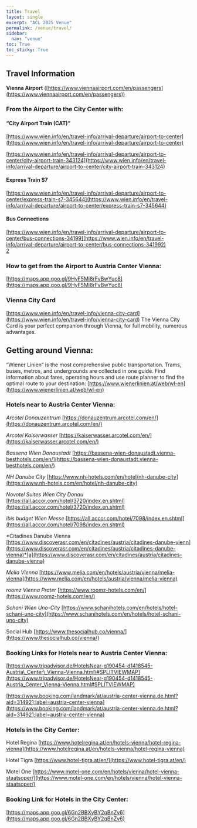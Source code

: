 ```yaml
---
title: Travel
layout: single
excerpt: "ACL 2025 Venue"
permalink: /venue/travel/
sidebar:
  nav: "venue"
toc: True
toc_sticky: True
---
```


## Travel Information

**Vienna Airport** ([https://www.viennaairport.com/en/passengers](https://www.viennaairport.com/en/passengers))

### **From the Airport to the City Center with:**

#### **“City Airport Train (CAT)”**

[https://www.wien.info/en/travel-info/arrival-departure/airport-to-center](https://www.wien.info/en/travel-info/arrival-departure/airport-to-center)

[https://www.wien.info/en/travel-info/arrival-departure/airport-to-center/city-airport-train-343124](https://www.wien.info/en/travel-info/arrival-departure/airport-to-center/city-airport-train-343124)

#### **Express Train S7**

[https://www.wien.info/en/travel-info/arrival-departure/airport-to-center/express-train-s7-345644](https://www.wien.info/en/travel-info/arrival-departure/airport-to-center/express-train-s7-345644)

#### **Bus Connections**

[https://www.wien.info/en/travel-info/arrival-departure/airport-to-center/bus-connections-34199](https://www.wien.info/en/travel-info/arrival-departure/airport-to-center/bus-connections-341992)  
[2](https://www.wien.info/en/travel-info/arrival-departure/airport-to-center/bus-connections-341992)

### **How to get from the Airport to Austria Center Vienna:**

[https://maps.app.goo.gl/9HyF5Mi8rFvBwYuc8](https://maps.app.goo.gl/9HyF5Mi8rFvBwYuc8)

### **Vienna City Card**

[https://www.wien.info/en/travel-info/vienna-city-card](https://www.wien.info/en/travel-info/vienna-city-card)
The Vienna City Card is your perfect companion through Vienna,  for full mobility, numerous advantages.

## **Getting around Vienna:**

“Wiener Linien“ is the most comprehensive public transportation. Trams, buses, metros, and undergrounds are collected in one guide. Find information about fares, operating hours and use route planner to find the optimal route to your destination: [https://www.wienerlinien.at/web/wl-en](https://www.wienerlinien.at/web/wl-en)

### **Hotels near to Austria Center Vienna:**

*Arcotel Donauzentrum* [https://donauzentrum.arcotel.com/en/](https://donauzentrum.arcotel.com/en/)

*Arcotel Kaiserwasser* [https://kaiserwasser.arcotel.com/en/](https://kaiserwasser.arcotel.com/en/)

*Bassena Wien Donaustadt* [https://bassena-wien-donaustadt.vienna-besthotels.com/en/](https://bassena-wien-donaustadt.vienna-besthotels.com/en/)

*NH Danube City* [https://www.nh-hotels.com/en/hotel/nh-danube-city](https://www.nh-hotels.com/en/hotel/nh-danube-city)

*Novotel Suites Wien City Donau* [https://all.accor.com/hotel/3720/index.en.shtml](https://all.accor.com/hotel/3720/index.en.shtml)

*ibis budget Wien Messe* [https://all.accor.com/hotel/7098/index.en.shtml](https://all.accor.com/hotel/7098/index.en.shtml)

*Citadines Danube Vienna [https://www.discoverasr.com/en/citadines/austria/citadines-danube-vienn](https://www.discoverasr.com/en/citadines/austria/citadines-danube-vienna)*[a](https://www.discoverasr.com/en/citadines/austria/citadines-danube-vienna)

*Melia Vienna* [https://www.melia.com/en/hotels/austria/vienna/melia-vienna](https://www.melia.com/en/hotels/austria/vienna/melia-vienna)

*roomz Vienna Prater* [https://www.roomz-hotels.com/en/](https://www.roomz-hotels.com/en/)

*Schani Wien Uno-City* [https://www.schanihotels.com/en/hotels/hotel-schani-uno-city](https://www.schanihotels.com/en/hotels/hotel-schani-uno-city)

Social Hub [https://www.thesocialhub.co/vienna/](https://www.thesocialhub.co/vienna/)

### **Booking Links for Hotels near to Austria Center Vienna:**

[https://www.tripadvisor.de/HotelsNear-g190454-d1418545-Austria\_Center\_Vienna-Vienna.html\#SPLITVIEWMAP](https://www.tripadvisor.de/HotelsNear-g190454-d1418545-Austria_Center_Vienna-Vienna.html#SPLITVIEWMAP)

[https://www.booking.com/landmark/at/austria-center-vienna.de.html?aid=314921;label=austria-center-vienna](https://www.booking.com/landmark/at/austria-center-vienna.de.html?aid=314921;label=austria-center-vienna)

### **Hotels in the City Center:**

Hotel Regina [https://www.hotelregina.at/en/hotels-vienna/hotel-regina-vienna](https://www.hotelregina.at/en/hotels-vienna/hotel-regina-vienna)

Hotel Tigra [https://www.hotel-tigra.at/en/](https://www.hotel-tigra.at/en/)

Motel One [https://www.motel-one.com/en/hotels/vienna/hotel-vienna-staatsoper/](https://www.motel-one.com/en/hotels/vienna/hotel-vienna-staatsoper/)

### **Booking Link for Hotels in the City Center:**

[https://maps.app.goo.gl/6Gn2BBXyBY2qBnZv6](https://maps.app.goo.gl/6Gn2BBXyBY2qBnZv6)